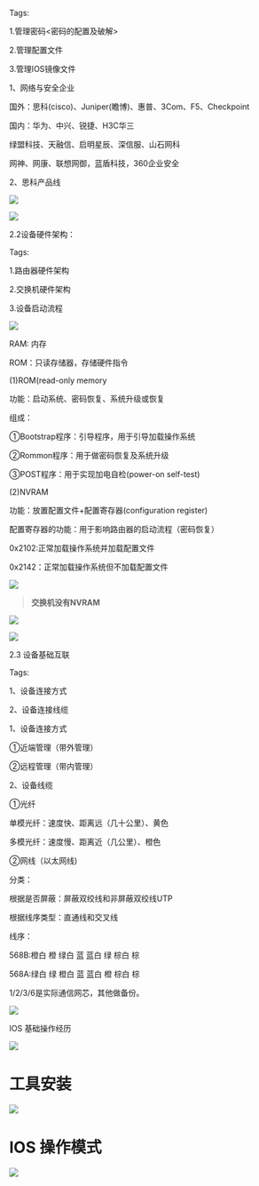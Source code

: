 Tags:

1.管理密码<密码的配置及破解>

2.管理配置文件

3.管理IOS镜像文件

1、网络与安全企业

国外：思科(cisco)、Juniper(瞻博)、惠普、3Com、F5、Checkpoint

国内：华为、中兴、锐捷、H3C华三

绿盟科技、天融信、启明星辰、深信服、山石网科

网神、网康、联想网御，蓝盾科技，360企业安全

2、思科产品线

![](images/WEBRESOURCEae229f73fd2528c65f8b93e4ad0164b7截图.png)

![](images/WEBRESOURCE3d44b6cebb5eb2fd5f6b870fe359a8d0截图.png)

2.2设备硬件架构：

Tags:

1.路由器硬件架构

2.交换机硬件架构

3.设备启动流程

![](images/WEBRESOURCE44d8cfaee817a47674fb640be164ce35截图.png)

RAM:  内存

ROM：只读存储器，存储硬件指令

(1)ROM(read-only memory

功能：启动系统、密码恢复、系统升级或恢复

组成：

①Bootstrap程序：引导程序，用于引导加载操作系统

②Rommon程序：用于做密码恢复及系统升级

③POST程序：用于实现加电自检(power-on self-test)

(2)NVRAM

功能：放置配置文件+配置寄存器(configuration register)

配置寄存器的功能：用于影响路由器的启动流程（密码恢复）

0x2102:正常加载操作系统并加载配置文件

0x2142：正常加载操作系统但不加载配置文件

![](images/WEBRESOURCEc858a7d6e1588017baa700bf01e44794截图.png)

> **交换机没有NVRAM**


![](images/WEBRESOURCE5fa11cc5ce398acc8761c8c9b15da1ca截图.png)

![](images/WEBRESOURCE3dc5121766006ac1efe2d79b3587eeee截图.png)

2.3 设备基础互联

Tags:

1、设备连接方式

2、设备连接线缆

1、设备连接方式

①近端管理（带外管理）

②远程管理（带内管理）

2、设备线缆

①光纤

单模光纤：速度快、距离远（几十公里）、黄色

多模光纤：速度慢、距离近（几公里）、橙色

②网线（以太网线)

分类：

根据是否屏蔽：屏蔽双绞线和非屏蔽双绞线UTP

根据线序类型：直通线和交叉线

线序：

568B:橙白 橙 绿白 蓝 蓝白 绿 棕白 棕

568A:绿白 绿 橙白 蓝 蓝白 橙 棕白 棕

1/2/3/6是实际通信网芯，其他做备份。

![](images/WEBRESOURCE0da80ef5e37ca79d66fa3405664ec5cc截图.png)

IOS 基础操作经历

![](images/WEBRESOURCEb1f05fe1089037a7cd5310f9ecf7f68f截图.png)

# 工具安装

![](images/WEBRESOURCEd576c8fa53790950140b13c465cfda2a截图.png)

# IOS 操作模式

![](images/WEBRESOURCE32e05b2e5f3ae89111c6503a1332f51b截图.png)